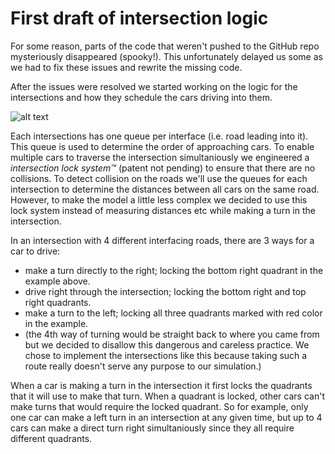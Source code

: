 # First draft of intersection logic

For some reason, parts of the code that weren't pushed to the GitHub repo mysteriously disappeared (spooky!). This unfortunately delayed us some as we had to fix these issues and rewrite the missing code.

After the issues were resolved we started working on the logic for the intersections and how they schedule the cars driving into them.

![alt text](https://imgur.com/mXAoY0H.png)

Each intersections has one queue per interface (i.e. road leading into it). This queue is used to determine the order of approaching cars. To enable multiple cars to traverse the intersection simultaniously we engineered a _intersection lock system™_ (patent not pending) to ensure that there are no collisions. To detect collision on the roads we'll use the queues for each intersection to determine the distances between all cars on the same road. However, to make the model a little less complex we decided to use this lock system instead of measuring distances etc while making a turn in the intersection.

In an intersection with 4 different interfacing roads, there are 3 ways for a car to drive:
- make a turn directly to the right; locking the bottom right quadrant in the example above.
- drive right through the intersection; locking the bottom right and top right quadrants.
- make a turn to the left; locking all three quadrants marked with red color in the example.
- (the 4th way of turning would be straight back to where you came from but we decided to disallow this dangerous and careless practice. We chose to implement the intersections like this because taking such a route really doesn't serve any purpose to our simulation.)

When a car is making a turn in the intersection it first locks the quadrants that it will use to make that turn. When a quadrant is locked, other cars can't make turns that would require the locked quadrant. So for example, only one car can make a left turn in an intersection at any given time, but up to 4 cars can make a direct turn right simultaniously since they all require different quadrants.
